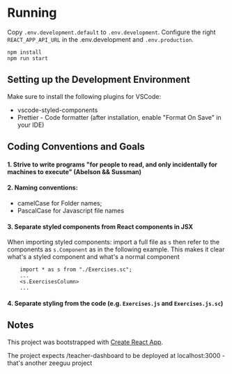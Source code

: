 # Running

Copy `.env.development.default` to `.env.development`.
Configure the right `REACT_APP_API_URL` in the .env.development and `.env.production`. 

    npm install
    npm run start
   
## Setting up the Development Environment

Make sure to install the following plugins for VSCode:
- vscode-styled-components
- Prettier - Code formatter (after installation, enable "Format On Save" in your IDE)




## Coding Conventions and Goals

#### 1. Strive to write programs "for people to read, and only incidentally for machines to execute" (Abelson && Sussman)

#### 2. Naming conventions: 

   * camelCase for Folder names; 
   * PascalCase for Javascript file names 
    
#### 3. Separate styled components from React components in JSX
When importing styled components: import a full file as `s` 
then refer to the components as `s.Component` as in the following
example. This makes it clear what's a styled component and what's
a normal component


```
    import * as s from "./Exercises.sc";
    ... 
    <s.ExercisesColumn>
    ... 
```
#### 4. Separate styling from the code (e.g. `Exercises.js` and `Exercises.js.sc`)

## Notes

This project was bootstrapped with [Create React App](https://github.com/facebook/create-react-app).

The project expects /teacher-dashboard to be deployed at localhost:3000 - that's another zeeguu project
